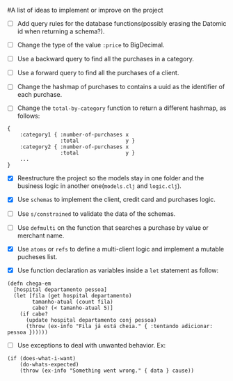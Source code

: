 #A list of ideas to implement or improve on the project

- [ ] Add query rules for the database functions(possibly erasing the Datomic id when returning a schema?).

- [ ] Change the type of the value `:price` to BigDecimal.

- [ ] Use a backward query to find all the purchases in a category.

- [ ] Use a forward query to find all the purchases of a client.

- [ ] Change the hashmap of purchases to contains a uuid as the identifier of each purchase.
  
- [ ] Change the `total-by-category` function to return a different hashmap, as follows:

```
{
    :category1 { :number-of-purchases x
                 :total               y }
    :category2 { :number-of-purchases x
                 :total               y }
    ...
}
```

- [x] Reestructure the project so the models stay in one folder and the business logic in another one(`models.clj` and `logic.clj`).

- [x] Use `schemas` to implement the client, credit card and purchases logic.

- [ ] Use `s/constrained` to validate the data of the schemas.

- [ ] Use `defmulti` on the function that searches a purchase by value or merchant name. 

- [x] Use `atoms` or `refs` to define a multi-client logic and implement a mutable pucheses list.

- [x] Use function declaration as variables inside a `let` statement as follow:
```
(defn chega-em
  [hospital departamento pessoa]
  (let [fila (get hospital departamento)
        tamanho-atual (count fila)
        cabe? (< tamanho-atual 5)]
    (if cabe?
      (update hospital departamento conj pessoa)
      (throw (ex-info "Fila já está cheia." { :tentando adicionar: pessoa })))))
```
- [ ] Use exceptions to deal with unwanted behavior. Ex:

```
(if (does-what-i-want)
    (do-whats-expected)
    (throw (ex-info "Something went wrong." { data } cause))
```